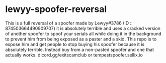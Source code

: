 # lewyy-spoofer-reversal

This is a full reversal of a spoofer made by Lewyy#3786 (ID :: 874503664490909707) it is absolutely terrible and uses a cracked version of another spoofer to spoof your serials all while doing it in the background to prevent him from being exposed as a paster and a skid. This repo is to expose him and get people to stop buying his spoofer because it is absolutely terrible. Instead buy from a non-pasted spoofer and one that actually works. dicord.gg/exitscamclub or tempestspoofer.sellix.io
